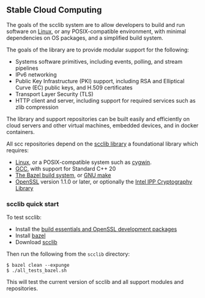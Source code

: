 ## Stable Cloud Computing

The goals of the scclib system are to allow developers to build and run software on [Linux](https://www.linux.org/),
or any POSIX-compatible environment, with minimal dependencies on OS packages, and a simplified build system.

The goals of the library are to provide modular support for the following:
* Systems software primitives, including events, polling, and stream pipelines
* IPv6 networking
* Public Key Infrastructure (PKI) support, including RSA and Elliptical Curve (EC) public keys, and H.509 certificates
* Transport Layer Security (TLS)
* HTTP client and server, including support for required services such as zlib compression

The library and support repositories can be built easily and efficiently on cloud servers and other virtual machines, embedded devices, and in docker containers.

All scc repositories depend on the [scclib library](https://github.com/stablecc/scclib) a foundational library which requires:
* [Linux](https://www.linux.org/), or a POSIX-compatible system such as [cygwin](https://www.cygwin.com/).
* [GCC](https://gcc.gnu.org), with support for Standard C++ 20
* [The Bazel build system](https://bazel.build/), or [GNU make](https://www.gnu.org/software/make/)
* [OpenSSL](https://www.openssl.org) version 1.1.0 or later, or optionally the [Intel IPP Cryptography Library](https://github.com/intel/ipp-crypto)

### scclib quick start

To test scclib:
* Install the [build essentials and OpenSSL development packages](https://github.com/stablecc/scclib/blob/master/dev_packages.md)
* Install [bazel](install_bazel.md)
* Download [scclib](https://github.com/stablecc/scclib)

Then run the following from the ```scclib``` directory:
```
$ bazel clean --expunge
$ ./all_tests_bazel.sh
```
This will test the current version of scclib and all support modules and repositories.
